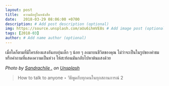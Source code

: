 ```yaml
---
layout: post
title:  ความดีอยู่ในหนังสือ
date:   2018-03-29 08:06:00 +0700
description: # Add post description (optional)
img: https://source.unsplash.com/aUu6ihmVE8s # Add image post (optional)
tags: [2018-03]
author: # Add name author (optional)
---
```

เมื่อใดก็ตามที่มีใครส่องแสงอันอบอุ่นเล็ก ๆ น้อย ๆ ลงมาบนชีวิตของคุณ ไม่ว่าจะเป็นในรูปของคำชมหรือคำถามที่แสดงความเป็นห่วง ให้สะท้อนมันกลับไปหาต้นแสงด้วย

*Photo by [Sandrachile .](https://unsplash.com/@sandrachile) on [Unsplash](https://unsplash.com)*

>How to talk to anyone ‣ วิธีพูดกับทุกคนในทุกสถานการณ์ 2
